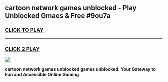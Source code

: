 
## cartoon network games unblocked - Play Unblocked Gmaes & Free #9ou7a
<h3>
<a href="https://news.freeplayer.one?title=cartoon_network_games_unblocked&ref=24F">CLICK TO PLAY</a></h3>
<hr>

<h3>
<a href="https://news.freeplayer.one?title=cartoon_network_games_unblocked&ref=24F">CLICK 2 PLAY</a>
  
</h3>

<a href="https://news.freeplayer.one?title=cartoon_network_games_unblocked&ref=24F/"><img src="https://clearcache.store/games.png"></a>


**cartoon network games unblocked games unblocked: Your Gateway to Fun and Accessible Online Gaming**
